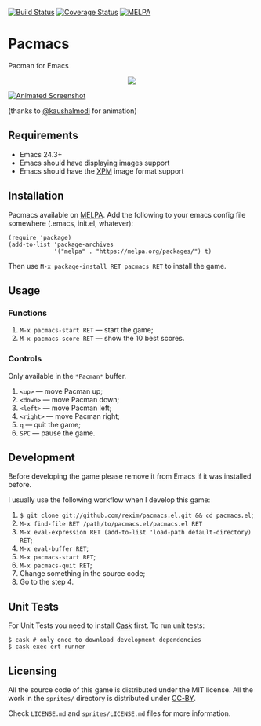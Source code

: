 [![Build Status](https://travis-ci.org/rexim/pacmacs.el.svg?branch=master)](https://travis-ci.org/rexim/pacmacs.el)
[![Coverage Status](https://coveralls.io/repos/rexim/pacmacs.el/badge.svg?branch=master&service=github)](https://coveralls.io/github/rexim/pacmacs.el?branch=master)
[![MELPA](http://melpa.org/packages/pacmacs-badge.svg)](http://melpa.org/#/pacmacs)

# Pacmacs #

Pacman for Emacs

<p align="center">
  <img src="https://cloud.githubusercontent.com/assets/5211845/10491579/9ba466b2-72a7-11e5-982c-579ed6abe1a5.gif" href="https://www.reddit.com/r/emacs/comments/3opb5k/pacmacs_a_pacman_variant_for_emacs/"/>
</p>


[![Animated Screenshot](https://cloud.githubusercontent.com/assets/5211845/10491579/9ba466b2-72a7-11e5-982c-579ed6abe1a5.gif)](https://www.reddit.com/r/emacs/comments/3opb5k/pacmacs_a_pacman_variant_for_emacs/)

(thanks to [@kaushalmodi](https://github.com/kaushalmodi) for animation)

## Requirements ##

- Emacs 24.3+
- Emacs should have displaying images support
- Emacs should have the [XPM](https://en.wikipedia.org/wiki/X_PixMap) image format support

## Installation ##

Pacmacs available on [MELPA](http://melpa.org/). Add the following to
your emacs config file somewhere (.emacs, init.el, whatever):

```
(require 'package)
(add-to-list 'package-archives
             '("melpa" . "https://melpa.org/packages/") t)
```

Then use `M-x package-install RET pacmacs RET` to install the game.

## Usage ##

### Functions ###

1. `M-x pacmacs-start RET` — start the game;
2. `M-x pacmacs-score RET` — show the 10 best scores.

### Controls ###

Only available in the `*Pacman*` buffer.

1. `<up>` — move Pacman up;
2. `<down>` — move Pacman down;
3. `<left>` — move Pacman left;
4. `<right>` — move Pacman right;
5. `q` — quit the game;
6. `SPC` — pause the game.


## Development ##

Before developing the game please remove it from Emacs if it was
installed before.

I usually use the following workflow when I develop this game:

1. `$ git clone git://github.com/rexim/pacmacs.el.git && cd pacmacs.el`;
2. `M-x find-file RET /path/to/pacmacs.el/pacmacs.el RET`
3. `M-x eval-expression RET (add-to-list 'load-path default-directory) RET`;
4. `M-x eval-buffer RET`;
5. `M-x pacmacs-start RET`;
6. `M-x pacmacs-quit RET`;
7. Change something in the source code;
8. Go to the step 4.

## Unit Tests ##

For Unit Tests you need to install
[Cask](http://cask.readthedocs.org/en/latest/) first. To run unit
tests:

    $ cask # only once to download development dependencies
    $ cask exec ert-runner

## Licensing ##

All the source code of this game is distributed under the MIT
license. All the work in the `sprites/` directory is distributed under
[CC-BY](https://creativecommons.org/licenses/by/4.0/).

Check `LICENSE.md` and `sprites/LICENSE.md` files for more
information.
